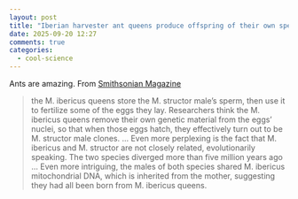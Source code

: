 ```yaml
---
layout: post
title: "Iberian harvester ant queens produce offspring of their own species and of the builder harvester ant"
date: 2025-09-20 12:27
comments: true
categories:
  - cool-science
---
```


Ants are amazing. From [Smithsonian Magazine](
https://www.smithsonianmag.com/smart-news/these-ant-queens-seem-to-defy-biology-they-lay-eggs-that-hatch-into-another-species-180987292/)

> the M. ibericus queens store the M. structor male’s sperm, then use it to fertilize some of the eggs they lay. Researchers think the M. ibericus queens remove their own genetic material from the eggs’ nuclei, so that when those eggs hatch, they effectively turn out to be M. structor male clones.
> ...
> Even more perplexing is the fact that M. ibericus and M. structor are not closely related, evolutionarily speaking. The two species diverged more than five million years ago
> ...
> Even more intriguing, the males of both species shared M. ibericus mitochondrial DNA, which is inherited from the mother, suggesting they had all been born from M. ibericus queens.
